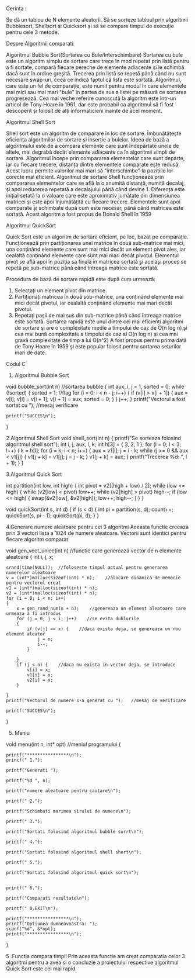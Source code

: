 Cerinta :

Se dă un tablou de N elemente aleatorii. Să se sorteze tabloul prin algoritmii Bubblesort, Shellsort și Quicksort și să se compare timpul de execuție pentru cele 3 metode.

Despre Algoritmii comparati:

Algoritmul Bubble Sort(Sortarea cu Bule/Interschimbare)
Sortarea cu bule este un algoritm simplu de sortare care trece în mod repetat prin listă pentru a fi sortate, compară fiecare pereche de elemente adiacente și le schimbă dacă sunt în ordine greșită. Trecerea prin listă se repetă până când nu sunt necesare swap-uri, ceea ce indică faptul că lista este sortată. Algoritmul, care este un fel de comparație, este numit pentru modul în care elementele mai mici sau mai mari "bule" în partea de sus a listei pe măsură ce sortarea progresează.
Cea mai veche referire cunoscută la algoritm este într-un articol de Tony Hoare în 1961, dar este probabil ca algoritmul să fi fost descoperit și folosit de alți informaticieni înainte de acel moment.

Algoritmul Shell Sort 

Shell sort este un algoritm de comparare în loc de sortare. Îmbunătățește eficiența algoritmilor de sortare și inserție a bulelor. Ideea de bază a algoritmului este de a compara elemente care sunt îndepărtate unele de altele, mai degrabă decât elemente adiacente ca în algoritmii simpli de sortare. Algoritmul începe prin compararea elementelor care sunt departe, iar cu fiecare trecere, distanța dintre elementele comparate este redusă.
Acest lucru permite valorilor mai mari să "interschimbe" la pozițiile lor corecte mai eficient.
Algoritmul de sortare Shell funcționează prin compararea elementelor care se află la o anumită distanță, numită decalaj, și apoi reducerea repetată a decalajului până când devine 1. Diferența este inițial setată la o valoare care este aproximativ jumătate din dimensiunea matricei și este apoi înjumătățită cu fiecare trecere. Elementele sunt apoi comparate și schimbate după cum este necesar, până când matricea este sortată.
Acest algoritm a fost propus de Donald Shell în 1959

Algoritmul QuickSort

Quick Sort este un algoritm de sortare eficient, pe loc, bazat pe comparație. Funcționează prin partiționarea unei matrice în două sub-matrice mai mici, una conținând elemente care sunt mai mici decât un element pivot ales, iar cealaltă conținând elemente care sunt mai mari decât pivotul. Elementul pivot se află apoi în poziția sa finală în matricea sortată și același proces se repetă pe sub-matrice până când întreaga matrice este sortată.

Procedura de bază de sortare rapidă este după cum urmează:

1.	Selectați un element pivot din matrice.
2.	Partiționați matricea în două sub-matrice, una conținând elemente mai mici decât pivotul, iar cealaltă conținând elemente mai mari decât pivotul.
3.	Repetați pașii de mai sus din sub-matrice până când întreaga matrice este sortată.
Sortarea rapidă este unul dintre cei mai eficienți algoritmi de sortare și are o complexitate medie a timpului de caz de O(n log n) și cea mai bună complexitate a timpului de caz al O(n log n) și cea mai gravă complexitate de timp a lui O(n^2)
A fost propus pentru prima dată de Tony Hoare în 1959 și este popular folosit pentru sortarea seturilor mari de date.

Codul C

1.	Algoritmul Bubble Sort 

void bubble_sort(int n) //sortarea bubble
{
    int aux, i, j = 1, sorted = 0;
    while (!sorted)
    {
        sorted = 1;  //flag
        for (i = 0; i < n - j; i++)
        {
            if (v[i] > v[i + 1])
            {
                aux = v[i];
                v[i] = v[i + 1];
                v[i + 1] = aux;
                sorted = 0;
            }
        }
        j++;
    }
    printf("Vectorul a fost sortat cu ");   //mesaj verificare

    printf("SUCCES\n");

}


2.Algoritmul Shell Sort
void shell_sort(int n) {
    printf("Se sorteaza folosind algoritmul shell sort");
    int i, j, aux, l, k;
    int h[3] = { 3, 2, 1 };
    for (l = 0; l < 3; l++) {
        k = h[l];
        for (i = k; i < n; i++) {
            aux = v1[i];
            j = i - k;
            while (j >= 0 && aux < v1[j]) {
                v1[j + k] = v1[j];
                j = j - k;
            }
            v1[j + k] = aux;
        }
        printf("Trecerea %d: ", l + 1);
    }
}

3.Algoritmul Quick Sort

int partition(int low, int high)
{
    int pivot = v2[(high + low) / 2];
    while (low <= high)
    {
        while (v2[low] < pivot)
            low++;
        while (v2[high] > pivot)
            high--;
        if (low <= high)
        {
            swap(&v2[low], &v2[high]);
            low++;
            high--;
        }
    }
}

void quickSort(int s, int d)
{
    if (s < d)
    {
        int pi = partition(s, d);
        count++;
        quickSort(s, pi - 1);
        quickSort(pi, d);
    }
}

4.Generare numere aleatoare pentru cei 3 algoritmi
Aceasta functie creeaza prin 3 vectori lista a 1024 de numere aleatoare.
Vectorii sunt identici pentru fiecare algoritm comparat.


void gen_vect_unice(int n) //functie care genereaza vector de n elemente aleatoare
{
    int i, j, x;

    srand(time(NULL));  //foloseste timpul actual pentru generarea numerelor aleatoare
    v = (int*)malloc(sizeof(int) * n);    //alocare dinamica de memorie pentru vectorul creat
    v1 = (int*)malloc(sizeof(int) * n);
    v2 = (int*)malloc(sizeof(int) * n);
    for (i = 0; i < n; i++)
    {
        x = gen_rand_num(n + n);    //genereaza un element aleatoare care urmeaza a fi introdus
        for (j = 0; j < i; j++)    //se evita dublurile
        {
            if (v[j] == x) {    //daca exista deja, se genereaza un nou element aleator
                j = n;
                i--;
            }

        }
        if (j < n) {    //daca nu exista in vector deja, se introduce
            v[i] = x;
            v1[i] = x;
            v2[i] = x;
        }

    }
    printf("Vectorul de numere s-a generat cu ");   //mesaj de verificare

    printf("SUCCES\n");

}

5. Meniu

void menu(int n, int* opt) //meniul programului
{



    printf("****************\n");
    printf(" 1.");

    printf("Generati ");

    printf("%d ", n);

    printf("numere aleatoare pentru cautare\n");

    printf(" 2.");

    printf("Schimbati marimea sirului de numere\n");

    printf(" 3.");

    printf("Sortati folosind algoritmul bubble sorrt\n");

    printf(" 4.");

    printf("Sortati folosind algoritmul shell short\n");

    printf(" 5.");

    printf("Sortati folosind algoritmul quick sort\n");


    printf(" 6.");

    printf("Comparati rezultate\n");

    printf(" 0.EXIT\n");

    printf("****************\n");
    printf("Optiunea dumneavoastra: ");
    scanf("%d", &*opt);
    printf("****************\n");

}


5 .Functia compara timpii 
Prin aceasta functie am creat comparatia celor 3 algoritmi pentru a avea si o concluzie a proiectului respective algoritmul Quick Sort este cel mai rapid.


